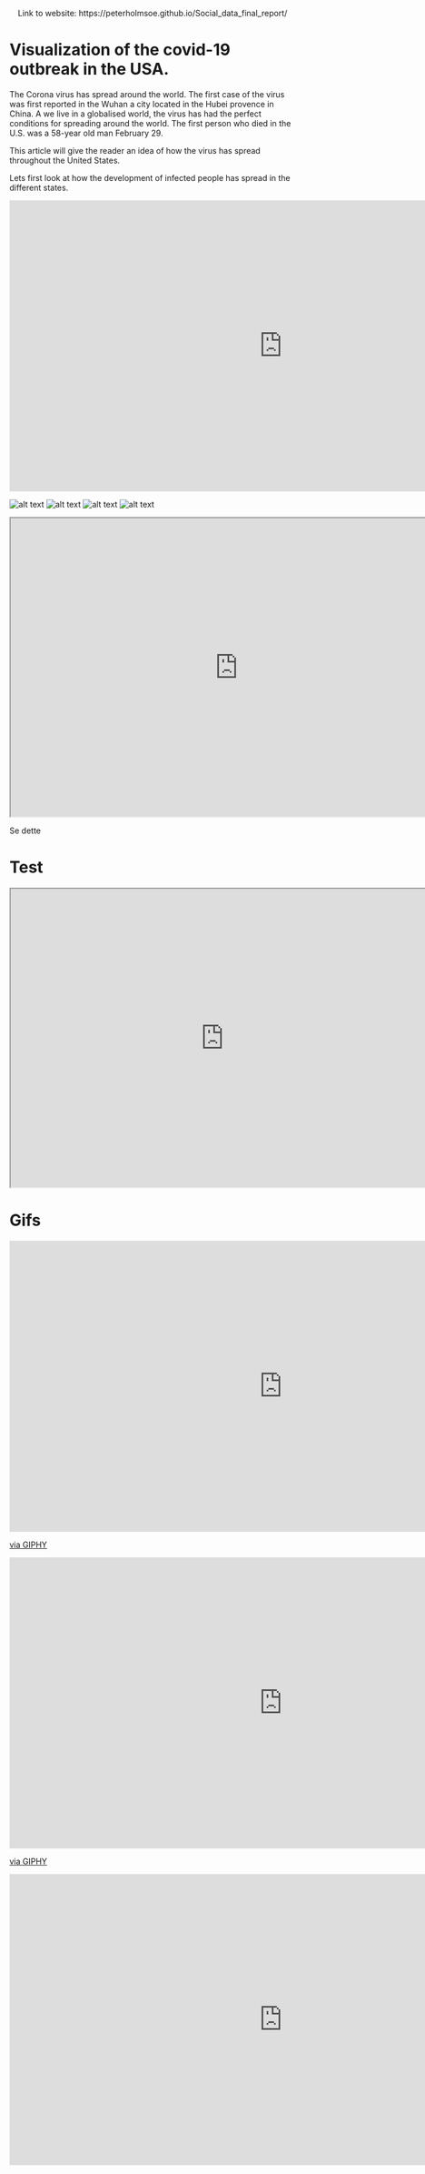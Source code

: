 <p align="center">
Link to website: https://peterholmsoe.github.io/Social_data_final_report/
</p>

# Visualization of the covid-19 outbreak in the USA.

The Corona virus has spread around the world. The first case of the virus was first reported in the Wuhan a city located in the Hubei provence in China. A we live in a globalised world, the virus has had the perfect conditions for spreading around the world. The first person who died in the U.S. was a 58-year old man February 29. 

This article will give the reader an idea of how the virus has spread throughout the United States. 

Lets first look at how the development of infected people has spread in the different states. 

<iframe src="https://giphy.com/embed/YPz8U1fwR64d5RHAkl" width="960" height="512" frameBorder="0" class="giphy-embed" allowFullScreen></iframe>

![alt text](https://raw.githubusercontent.com/PeterHolmsoe/Social_data_final_report/master/NY.png)
![alt text](https://raw.githubusercontent.com/PeterHolmsoe/Social_data_final_report/master/FL.png)
![alt text](https://raw.githubusercontent.com/PeterHolmsoe/Social_data_final_report/master/CA.png)
![alt text](https://raw.githubusercontent.com/PeterHolmsoe/Social_data_final_report/master/TX.png)

<p align="center">
<iframe src="https://trond123fred.herokuapp.com/interactive_map" width="800" height="525"></iframe>
</p>

Se dette

# Test
<p align="center">
<iframe src="https://covid-development.herokuapp.com/myapp2" width="750" height="525"></iframe>
</p>

# Gifs

<iframe src="https://giphy.com/embed/JoIOHEOUrV1OZugEMv" width="960" height="512" frameBorder="0" class="giphy-embed" allowFullScreen></iframe><p><a href="https://giphy.com/gifs/JoIOHEOUrV1OZugEMv">via GIPHY</a></p>

<iframe src="https://giphy.com/embed/UTBLHQds90s9QMk5HL" width="960" height="512" frameBorder="0" class="giphy-embed" allowFullScreen></iframe><p><a href="https://giphy.com/gifs/UTBLHQds90s9QMk5HL">via GIPHY</a></p>


<iframe src="https://giphy.com/embed/UrnyxJmrg5x8qKJ2XY" width="960" height="512" frameBorder="0" class="giphy-embed" allowFullScreen></iframe>

